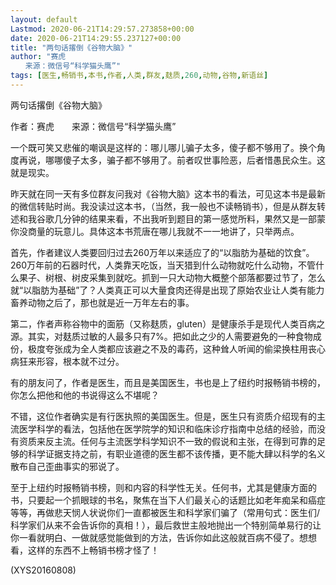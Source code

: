 ```yaml
---
layout: default
Lastmod: 2020-06-21T14:29:57.273858+00:00
date: 2020-06-21T14:29:55.237127+00:00
title: "两句话撂倒《谷物大脑》"
author: "赛虎
　　来源：微信号“科学猫头鹰”"
tags: [医生,畅销书,本书,作者,人类,群友,麸质,260,动物,谷物,新语丝]
---
```


两句话撂倒《谷物大脑》

作者：赛虎　　来源：微信号“科学猫头鹰”

一个既可笑又悲催的嘲讽是这样的：哪儿哪儿骗子太多，傻子都不够用了。换个角度再说，哪哪傻子太多，骗子都不够用了。前者叹世事险恶，后者惜愚民众生。这就是现实。

昨天就在同一天有多位群友问我对《谷物大脑》这本书的看法，可见这本书是最新的微信转贴时尚。我没读过这本书，（当然，我一般也不读畅销书），但是从群友转述和我谷歌几分钟的结果来看，不出我听到题目的第一感觉所料，果然又是一部蒙你没商量的玩意儿。具体这本书荒唐在哪儿我就不一一地讲了，只举两点。

首先，作者建议人类要回归过去260万年以来适应了的“以脂肪为基础的饮食”。260万年前的石器时代，人类靠天吃饭，当天猎到什么动物就吃什么动物，不管什么果子、树根、树皮采集到就吃。抓到一只大动物大概整个部落都要过节了，怎么就“以脂肪为基础”了？人类真正可以大量食肉还得是出现了原始农业让人类有能力畜养动物之后了，那也就是近一万年左右的事。

第二，作者声称谷物中的面筋（又称麸质，gluten）是健康杀手是现代人类百病之源。其实，对麸质过敏的人最多只有7%。把如此之少的人需要避免的一种食物成份，极度夸张成为全人类都应该避之不及的毒药，这种耸人听闻的偷梁换柱用丧心病狂来形容，根本就不过分。

有的朋友问了，作者是医生，而且是美国医生，书也是上了纽约时报畅销书榜的，你怎么把他和他的书说得这么不堪呢？

不错，这位作者确实是有行医执照的美国医生。但是，医生只有资质介绍现有的主流医学科学的看法，包括他在医学院学的知识和临床诊疗指南中总结的经验，而没有资质来反主流。任何与主流医学科学知识不一致的假说和主张，在得到可靠的足够的科学证据支持之前，有职业道德的医生都不该传播，更不能大肆以科学的名义散布自己歪曲事实的邪说了。

至于上纽约时报畅销书榜，则和内容的科学性无关。任何书，尤其是健康方面的书，只要起一个抓眼球的书名，聚焦在当下人们最关心的话题比如老年痴呆和癌症等等，再做悲天悯人状说你们一直都被医生和科学家们骗了（常用句式：医生们/科学家们从来不会告诉你的真相！），最后救世主般地抛出一个特别简单易行的让你一看就明白、一做就感觉能做到的方法，告诉你如此这般就百病不侵了。想想看，这样的东西不上畅销书榜才怪了！

(XYS20160808)

